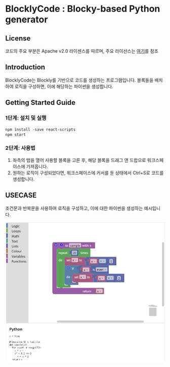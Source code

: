 # BlocklyCode : Blocky-based Python generator

## License
코드의 주요 부분은 Apache v2.0 라이센스를 따르며, 주요 라이선스는 [여기](LICENSE)를 참조

## Introduction
BlocklyCode는 Blockly를 기반으로 코드를 생성하는 프로그램입니다. 블록들을 배치하여 로직을 구성하면, 이에 해당하는 파이썬을 생성합니다.

## Getting Started Guide

### 1단계: 설치 및 실행
    npm install -save react-scripts
    npm start

### 2단계: 사용법
1. 좌측의 탭을 열어 사용할 블록을 고른 후, 해당 블록을 드래그 앤 드랍으로 워크스페이스에 가져옵니다.
2. 원하는 로직이 구성되었다면, 워크스페이스에 커서를 둔 상태에서 Ctrl+S로 코드를 생성합니다.

## USECASE
조건문과 반복문을 사용하여 로직을 구성하고, 이에 대한 파이썬을 생성하는 예시입니다.

![샘플 이미지](/public/sample.png)
